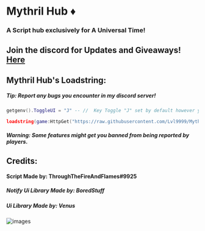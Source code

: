 # Mythril Hub ♦️
### A Script hub exclusively for A Universal Time!

## Join the discord for Updates and Giveaways! [Here](https://discord.gg/XcUFRW4DWH)

## Mythril Hub's Loadstring:
##### Tip: Report any bugs you encounter in my discord server!
```lua
getgenv().ToggleUI = "J" -- //  Key Toggle "J" set by default however you can change it.

loadstring(game:HttpGet("https://raw.githubusercontent.com/Lvl9999/MythrilHub/main/AUT"))();
```
##### Warning: Some features might get you banned from being reported by players.
  
## Credits:

#### Script Made by: ThroughTheFireAndFlames#9925
##### Notify Ui Library Made by: BoredStuff
##### Ui Library Made by: Venus

![images](https://github.com/user-attachments/assets/e0132f0a-c0bd-460b-9b81-05f45a1e9738)
